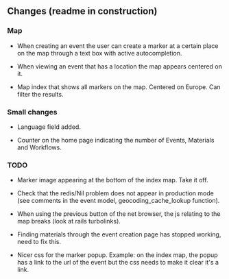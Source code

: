 ## Changes (readme in construction)

### Map

- When creating an event the user can create a marker at a certain place on the map through a text box with active autocompletion.

- When viewing an event that has a location the map appears centered on it. 

- Map index that shows all markers on the map. Centered on Europe. Can filter the results.


### Small changes

- Language field added.

- Counter on the home page indicating the number of Events, Materials and Workflows.

### TODO

- Marker image appearing at the bottom of the index map. Take it off.

- Check that the redis/Nil problem does not appear in production mode (see comments in the event model, geocoding_cache_lookup function).

- When using the previous button of the net browser, the js relating to the map breaks (look at rails turbolinks).

- Finding materials through the event creation page has stopped working, need to fix this.

- Nicer css for the marker popup. Example: on the index map, the popup has a link to the url of the event but the css needs to make it clear it's a link.
